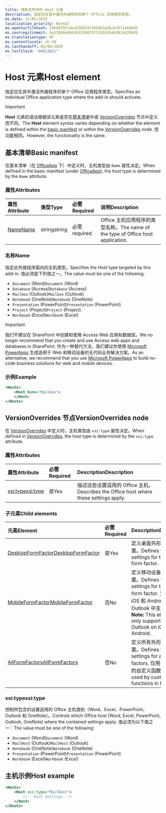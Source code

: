 ```yaml
---
title: 清单文件中的 Host 元素
description: 指定应在其中激活外接程序的单个 Office 应用程序类型。
ms.date: 11/05/2019
localization_priority: Normal
ms.openlocfilehash: 5db9df97c4ba558d54756b983a26cb7b71e049d5
ms.sourcegitcommit: be23b68eb661015508797333915b44381dd29bdb
ms.translationtype: MT
ms.contentlocale: zh-CN
ms.lasthandoff: 06/08/2020
ms.locfileid: "44611811"
---
```

# <a name="host-element"></a><span data-ttu-id="c851a-103">Host 元素</span><span class="sxs-lookup"><span data-stu-id="c851a-103">Host element</span></span>

<span data-ttu-id="c851a-104">指定应在其中激活外接程序的单个 Office 应用程序类型。</span><span class="sxs-lookup"><span data-stu-id="c851a-104">Specifies an individual Office application type where the add-in should activate.</span></span>

> [!IMPORTANT]
> <span data-ttu-id="c851a-105">**Host** 元素的语法根据该元素是否在[基本清单](#basic-manifest)中或 [VersionOverrides](#versionoverrides-node) 节点中定义而不同。</span><span class="sxs-lookup"><span data-stu-id="c851a-105">The **Host** element syntax varies depending on whether the element is defined within the [basic manifest](#basic-manifest) or within the [VersionOverrides](#versionoverrides-node) node.</span></span> <span data-ttu-id="c851a-106">但功能相同。</span><span class="sxs-lookup"><span data-stu-id="c851a-106">However, the functionality is the same.</span></span>  

## <a name="basic-manifest"></a><span data-ttu-id="c851a-107">基本清单</span><span class="sxs-lookup"><span data-stu-id="c851a-107">Basic manifest</span></span>

<span data-ttu-id="c851a-108">在基本清单（在 [OfficeApp](officeapp.md) 下）中定义时，主机类型由 `Name` 属性决定。</span><span class="sxs-lookup"><span data-stu-id="c851a-108">When defined in the basic manifest (under [OfficeApp](officeapp.md)), the host type is determined by the `Name` attribute.</span></span>

### <a name="attributes"></a><span data-ttu-id="c851a-109">属性</span><span class="sxs-lookup"><span data-stu-id="c851a-109">Attributes</span></span>

| <span data-ttu-id="c851a-110">属性</span><span class="sxs-lookup"><span data-stu-id="c851a-110">Attribute</span></span>     | <span data-ttu-id="c851a-111">类型</span><span class="sxs-lookup"><span data-stu-id="c851a-111">Type</span></span>   | <span data-ttu-id="c851a-112">必需</span><span class="sxs-lookup"><span data-stu-id="c851a-112">Required</span></span> | <span data-ttu-id="c851a-113">说明</span><span class="sxs-lookup"><span data-stu-id="c851a-113">Description</span></span>                                      |
|:--------------|:-------|:---------|:-------------------------------------------------|
| [<span data-ttu-id="c851a-114">Name</span><span class="sxs-lookup"><span data-stu-id="c851a-114">Name</span></span>](#name) | <span data-ttu-id="c851a-115">string</span><span class="sxs-lookup"><span data-stu-id="c851a-115">string</span></span> | <span data-ttu-id="c851a-116">必需</span><span class="sxs-lookup"><span data-stu-id="c851a-116">required</span></span> | <span data-ttu-id="c851a-117">Office 主机应用程序的类型名称。</span><span class="sxs-lookup"><span data-stu-id="c851a-117">The name of the type of Office host application.</span></span> |

### <a name="name"></a><span data-ttu-id="c851a-118">名称</span><span class="sxs-lookup"><span data-stu-id="c851a-118">Name</span></span>

<span data-ttu-id="c851a-119">指定此外接程序面向的主机类型。</span><span class="sxs-lookup"><span data-stu-id="c851a-119">Specifies the Host type targeted by this add-in.</span></span> <span data-ttu-id="c851a-120">值必须是下列值之一。</span><span class="sxs-lookup"><span data-stu-id="c851a-120">The value must be one of the following.</span></span>

- <span data-ttu-id="c851a-121">`Document` (Word)</span><span class="sxs-lookup"><span data-stu-id="c851a-121">`Document` (Word)</span></span>
- <span data-ttu-id="c851a-122">`Database` (Access)</span><span class="sxs-lookup"><span data-stu-id="c851a-122">`Database` (Access)</span></span>
- <span data-ttu-id="c851a-123">`Mailbox` (Outlook)</span><span class="sxs-lookup"><span data-stu-id="c851a-123">`Mailbox` (Outlook)</span></span>
- <span data-ttu-id="c851a-124">`Notebook` (OneNote)</span><span class="sxs-lookup"><span data-stu-id="c851a-124">`Notebook` (OneNote)</span></span>
- <span data-ttu-id="c851a-125">`Presentation` (PowerPoint)</span><span class="sxs-lookup"><span data-stu-id="c851a-125">`Presentation` (PowerPoint)</span></span>
- <span data-ttu-id="c851a-126">`Project` (Project)</span><span class="sxs-lookup"><span data-stu-id="c851a-126">`Project` (Project)</span></span>
- <span data-ttu-id="c851a-127">`Workbook` (Excel)</span><span class="sxs-lookup"><span data-stu-id="c851a-127">`Workbook` (Excel)</span></span>

> [!IMPORTANT]
> <span data-ttu-id="c851a-128">我们不建议在 SharePoint 中创建和使用 Access Web 应用和数据库。</span><span class="sxs-lookup"><span data-stu-id="c851a-128">We no longer recommend that you create and use Access web apps and databases in SharePoint.</span></span> <span data-ttu-id="c851a-129">作为一种替代方法，我们建议你使用 [Microsoft PowerApps](https://powerapps.microsoft.com/) 生成适用于 Web 和移动设备的无代码业务解决方案。</span><span class="sxs-lookup"><span data-stu-id="c851a-129">As an alternative, we recommend that you use [Microsoft PowerApps](https://powerapps.microsoft.com/) to build no-code business solutions for web and mobile devices.</span></span>

### <a name="example"></a><span data-ttu-id="c851a-130">示例</span><span class="sxs-lookup"><span data-stu-id="c851a-130">Example</span></span>

```xml
<Hosts>
    <Host Name="Mailbox">
    </Host>
</Hosts>
```

## <a name="versionoverrides-node"></a><span data-ttu-id="c851a-131">VersionOverrides 节点</span><span class="sxs-lookup"><span data-stu-id="c851a-131">VersionOverrides node</span></span>

<span data-ttu-id="c851a-132">在 [VersionOverrides](versionoverrides.md) 中定义时，主机类型由 `xsi:type` 属性决定。</span><span class="sxs-lookup"><span data-stu-id="c851a-132">When defined in [VersionOverrides](versionoverrides.md), the host type is determined by the `xsi:type` attribute.</span></span>

### <a name="attributes"></a><span data-ttu-id="c851a-133">属性</span><span class="sxs-lookup"><span data-stu-id="c851a-133">Attributes</span></span>

|  <span data-ttu-id="c851a-134">属性</span><span class="sxs-lookup"><span data-stu-id="c851a-134">Attribute</span></span>  |  <span data-ttu-id="c851a-135">必需</span><span class="sxs-lookup"><span data-stu-id="c851a-135">Required</span></span>  |  <span data-ttu-id="c851a-136">Description</span><span class="sxs-lookup"><span data-stu-id="c851a-136">Description</span></span>  |
|:-----|:-----|:-----|
|  [<span data-ttu-id="c851a-137">xsi:type</span><span class="sxs-lookup"><span data-stu-id="c851a-137">xsi:type</span></span>](#xsitype)  |  <span data-ttu-id="c851a-138">是</span><span class="sxs-lookup"><span data-stu-id="c851a-138">Yes</span></span>  | <span data-ttu-id="c851a-139">描述这些设置适用的 Office 主机。</span><span class="sxs-lookup"><span data-stu-id="c851a-139">Describes the Office host where these settings apply.</span></span>|

### <a name="child-elements"></a><span data-ttu-id="c851a-140">子元素</span><span class="sxs-lookup"><span data-stu-id="c851a-140">Child elements</span></span>

|  <span data-ttu-id="c851a-141">元素</span><span class="sxs-lookup"><span data-stu-id="c851a-141">Element</span></span> |  <span data-ttu-id="c851a-142">必需</span><span class="sxs-lookup"><span data-stu-id="c851a-142">Required</span></span>  |  <span data-ttu-id="c851a-143">Description</span><span class="sxs-lookup"><span data-stu-id="c851a-143">Description</span></span>  |
|:-----|:-----|:-----|
|  [<span data-ttu-id="c851a-144">DesktopFormFactor</span><span class="sxs-lookup"><span data-stu-id="c851a-144">DesktopFormFactor</span></span>](desktopformfactor.md)    |  <span data-ttu-id="c851a-145">是</span><span class="sxs-lookup"><span data-stu-id="c851a-145">Yes</span></span>   |  <span data-ttu-id="c851a-146">定义桌面外形规格的设置。</span><span class="sxs-lookup"><span data-stu-id="c851a-146">Defines the settings for the desktop form factor.</span></span> |
|  [<span data-ttu-id="c851a-147">MobileFormFactor</span><span class="sxs-lookup"><span data-stu-id="c851a-147">MobileFormFactor</span></span>](mobileformfactor.md)    |  <span data-ttu-id="c851a-148">否</span><span class="sxs-lookup"><span data-stu-id="c851a-148">No</span></span>   |  <span data-ttu-id="c851a-149">定义移动设备规格的设置。</span><span class="sxs-lookup"><span data-stu-id="c851a-149">Defines the settings for the mobile form factor.</span></span> <span data-ttu-id="c851a-150">**注意：** 仅在 iOS 和 Android 上的 Outlook 中支持此元素。</span><span class="sxs-lookup"><span data-stu-id="c851a-150">**Note:** This element is only supported in Outlook on iOS and Android.</span></span> |
|  [<span data-ttu-id="c851a-151">AllFormFactors</span><span class="sxs-lookup"><span data-stu-id="c851a-151">AllFormFactors</span></span>](allformfactors.md)    |  <span data-ttu-id="c851a-152">否</span><span class="sxs-lookup"><span data-stu-id="c851a-152">No</span></span>   |  <span data-ttu-id="c851a-153">定义所有外形规格的设置。</span><span class="sxs-lookup"><span data-stu-id="c851a-153">Defines the settings for all form factors.</span></span> <span data-ttu-id="c851a-154">仅用于 Excel 中的自定义函数。</span><span class="sxs-lookup"><span data-stu-id="c851a-154">Only used by custom functions in Excel.</span></span> |

### <a name="xsitype"></a><span data-ttu-id="c851a-155">xsi:type</span><span class="sxs-lookup"><span data-stu-id="c851a-155">xsi:type</span></span>

<span data-ttu-id="c851a-156">控制所包含的设置适用的 Office 主机类别（Word、Excel、PowerPoint、Outlook 和 OneNote）。</span><span class="sxs-lookup"><span data-stu-id="c851a-156">Controls which Office host (Word, Excel, PowerPoint, Outlook, OneNote) where the contained settings apply.</span></span> <span data-ttu-id="c851a-157">值必须为以下值之一：</span><span class="sxs-lookup"><span data-stu-id="c851a-157">The value must be one of the following:</span></span>

- <span data-ttu-id="c851a-158">`Document` (Word)</span><span class="sxs-lookup"><span data-stu-id="c851a-158">`Document` (Word)</span></span>
- <span data-ttu-id="c851a-159">`MailHost` (Outlook)</span><span class="sxs-lookup"><span data-stu-id="c851a-159">`MailHost` (Outlook)</span></span>
- <span data-ttu-id="c851a-160">`Notebook` (OneNote)</span><span class="sxs-lookup"><span data-stu-id="c851a-160">`Notebook` (OneNote)</span></span>
- <span data-ttu-id="c851a-161">`Presentation` (PowerPoint)</span><span class="sxs-lookup"><span data-stu-id="c851a-161">`Presentation` (PowerPoint)</span></span>
- <span data-ttu-id="c851a-162">`Workbook` (Excel)</span><span class="sxs-lookup"><span data-stu-id="c851a-162">`Workbook` (Excel)</span></span>

## <a name="host-example"></a><span data-ttu-id="c851a-163">主机示例</span><span class="sxs-lookup"><span data-stu-id="c851a-163">Host example</span></span>

```xml
<Hosts>
    <Host xsi:type="MailHost">
        <!-- Host Settings -->
    </Host>
</Hosts>
```
